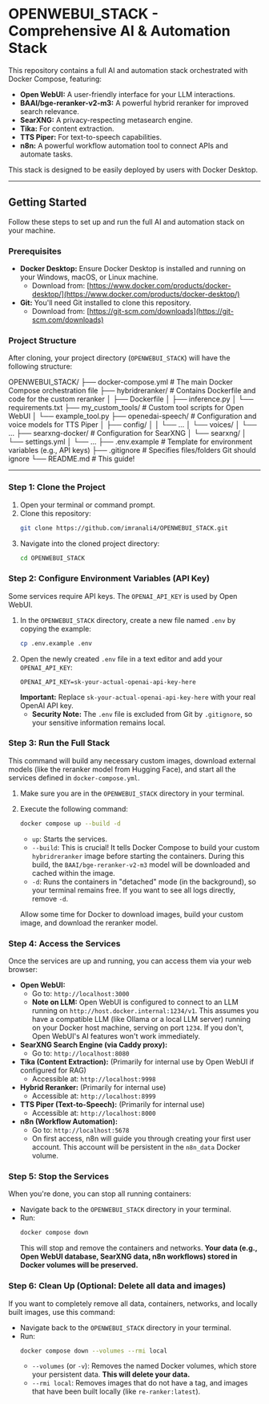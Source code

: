 # OPENWEBUI_STACK - Comprehensive AI & Automation Stack

This repository contains a full AI and automation stack orchestrated with Docker Compose, featuring:
*   **Open WebUI:** A user-friendly interface for your LLM interactions.
*   **BAAI/bge-reranker-v2-m3:** A powerful hybrid reranker for improved search relevance.
*   **SearXNG:** A privacy-respecting metasearch engine.
*   **Tika:** For content extraction.
*   **TTS Piper:** For text-to-speech capabilities.
*   **n8n:** A powerful workflow automation tool to connect APIs and automate tasks.

This stack is designed to be easily deployed by users with Docker Desktop.

---

## Getting Started

Follow these steps to set up and run the full AI and automation stack on your machine.

### Prerequisites

*   **Docker Desktop:** Ensure Docker Desktop is installed and running on your Windows, macOS, or Linux machine.
    *   Download from: [https://www.docker.com/products/docker-desktop/](https://www.docker.com/products/docker-desktop/)
*   **Git:** You'll need Git installed to clone this repository.
    *   Download from: [https://git-scm.com/downloads](https://git-scm.com/downloads)

### Project Structure

After cloning, your project directory (`OPENWEBUI_STACK`) will have the following structure:

OPENWEBUI_STACK/ 
├── docker-compose.yml # The main Docker Compose orchestration file 
├── hybridreranker/ # Contains Dockerfile and code for the custom reranker 
│ 
├── Dockerfile 
│ 
├── inference.py 
│ 
└── requirements.txt 
├── my_custom_tools/ # Custom tool scripts for Open WebUI 
│ 
└── example_tool.py 
├── openedai-speech/ # Configuration and voice models for TTS Piper 
│ 
├── config/ 
│ 
│ 
└── ... 
│ 
└── voices/ 
│ 
└── ... 
├── searxng-docker/ # Configuration for SearXNG 
│ 
└── searxng/ 
│ 
└── settings.yml 
│ 
└── ... 
├── .env.example # Template for environment variables (e.g., API keys) 
├── .gitignore # Specifies files/folders Git should ignore 
└── README.md # This guide!


---

### Step 1: Clone the Project

1.  Open your terminal or command prompt.
2.  Clone this repository:
    ```bash
    git clone https://github.com/imranali4/OPENWEBUI_STACK.git
    ```
3.  Navigate into the cloned project directory:
    ```bash
    cd OPENWEBUI_STACK
    ```

### Step 2: Configure Environment Variables (API Key)

Some services require API keys. The `OPENAI_API_KEY` is used by Open WebUI.

1.  In the `OPENWEBUI_STACK` directory, create a new file named `.env` by copying the example:
    ```bash
    cp .env.example .env
    ```
2.  Open the newly created `.env` file in a text editor and add your `OPENAI_API_KEY`:
    ```dotenv
    OPENAI_API_KEY=sk-your-actual-openai-api-key-here
    ```
    **Important:** Replace `sk-your-actual-openai-api-key-here` with your real OpenAI API key.
    *   **Security Note:** The `.env` file is excluded from Git by `.gitignore`, so your sensitive information remains local.

### Step 3: Run the Full Stack

This command will build any necessary custom images, download external models (like the reranker model from Hugging Face), and start all the services defined in `docker-compose.yml`.

1.  Make sure you are in the `OPENWEBUI_STACK` directory in your terminal.
2.  Execute the following command:
    ```bash
    docker compose up --build -d
    ```
    *   `up`: Starts the services.
    *   `--build`: This is crucial! It tells Docker Compose to build your custom `hybridreranker` image before starting the containers. During this build, the `BAAI/bge-reranker-v2-m3` model will be downloaded and cached within the image.
    *   `-d`: Runs the containers in "detached" mode (in the background), so your terminal remains free. If you want to see all logs directly, remove `-d`.

    Allow some time for Docker to download images, build your custom image, and download the reranker model.

### Step 4: Access the Services

Once the services are up and running, you can access them via your web browser:

*   **Open WebUI:**
    *   Go to: `http://localhost:3000`
    *   **Note on LLM:** Open WebUI is configured to connect to an LLM running on `http://host.docker.internal:1234/v1`. This assumes you have a compatible LLM (like Ollama or a local LLM server) running on your Docker host machine, serving on port `1234`. If you don't, Open WebUI's AI features won't work immediately.
*   **SearXNG Search Engine (via Caddy proxy):**
    *   Go to: `http://localhost:8080`
*   **Tika (Content Extraction):** (Primarily for internal use by Open WebUI if configured for RAG)
    *   Accessible at: `http://localhost:9998`
*   **Hybrid Reranker:** (Primarily for internal use)
    *   Accessible at: `http://localhost:8999`
*   **TTS Piper (Text-to-Speech):** (Primarily for internal use)
    *   Accessible at: `http://localhost:8000`
*   **n8n (Workflow Automation):**
    *   Go to: `http://localhost:5678`
    *   On first access, n8n will guide you through creating your first user account. This account will be persistent in the `n8n_data` Docker volume.

### Step 5: Stop the Services

When you're done, you can stop all running containers:

*   Navigate back to the `OPENWEBUI_STACK` directory in your terminal.
*   Run:
    ```bash
    docker compose down
    ```
    This will stop and remove the containers and networks. **Your data (e.g., Open WebUI database, SearXNG data, n8n workflows) stored in Docker volumes will be preserved.**

### Step 6: Clean Up (Optional: Delete all data and images)

If you want to completely remove all data, containers, networks, and locally built images, use this command:

*   Navigate back to the `OPENWEBUI_STACK` directory in your terminal.
*   Run:
    ```bash
    docker compose down --volumes --rmi local
    ```
    *   `--volumes` (or `-v`): Removes the named Docker volumes, which store your persistent data. **This will delete your data.**
    *   `--rmi local`: Removes images that do not have a tag, and images that have been built locally (like `re-ranker:latest`).